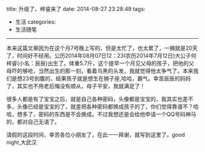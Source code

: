 title: 升级了，梓睿来了
date: 2014-08-27 23:28:49
tags:
- 生活
categories: 
- 生活随笔
---

本来这篇文章因为在这个月7号晚上写的，但是太忙了，也太累了，一搁就是20天了，时间好不经用。公历2014年08月07日12：23(农历2014年7月12日)大公子何梓睿(小名：辰辰)出生了。体重5.7斤，这个提早一个月见父母的孩子，把他的父母吓的够呛，当然出生的那一刻，看着乌黑的头发，我就觉得他太争气了。本来我们是想23号剖腹的，结果孩子就是想生在狮子座,哈哈，霸气。幸苦辰辰的妈妈了，其实也不用老后悔没有顺从，母子平安，我就满足了！

很多人都是有了宝宝之后，就是自己各种密码，头像都是宝宝的，我其实也差不多，头像已经是宝宝的了，就差把各种密码都换成孩子的了，你们觉得靠谱不？哈哈，想多了，密码的东西是不会换成。不过我想还是会给他申请一个QQ号码神马的，都对自己无语了。

请假的这段时间，幸苦各位小朋友了，在此一一拜谢，就写到这里了。good night,大武汉